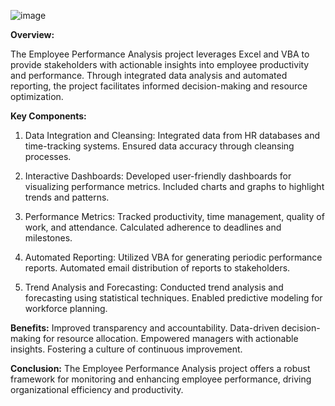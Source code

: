 ![image](https://github.com/a7mdNasrr/Employee-Performance-Analysis/assets/56299213/26a044ab-d906-4818-a1eb-e7c4fff98fcd)

**Overview:**

The Employee Performance Analysis project leverages Excel and VBA to provide stakeholders with actionable insights into employee productivity and performance. Through integrated data analysis and automated reporting, the project facilitates informed decision-making and resource optimization.

**Key Components:**
1. Data Integration and Cleansing:
Integrated data from HR databases and time-tracking systems.
Ensured data accuracy through cleansing processes.

2. Interactive Dashboards:
Developed user-friendly dashboards for visualizing performance metrics.
Included charts and graphs to highlight trends and patterns.

3. Performance Metrics:
Tracked productivity, time management, quality of work, and attendance.
Calculated adherence to deadlines and milestones.

4. Automated Reporting:
Utilized VBA for generating periodic performance reports.
Automated email distribution of reports to stakeholders.

5. Trend Analysis and Forecasting:
Conducted trend analysis and forecasting using statistical techniques.
Enabled predictive modeling for workforce planning.

**Benefits:**
Improved transparency and accountability.
Data-driven decision-making for resource allocation.
Empowered managers with actionable insights.
Fostering a culture of continuous improvement.

**Conclusion:**
The Employee Performance Analysis project offers a robust framework for monitoring and enhancing employee performance, driving organizational efficiency and productivity.
